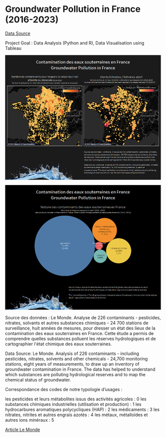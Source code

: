 # Groundwater Pollution in France (2016-2023)


<a href="https://www.data.gouv.fr/fr/datasets/300-contaminants-dans-nos-nappes-jeux-de-donnees-des-valeurs-seuils-et-mesures-2016-2023/">Data Source</a>

Project Goal : Data Analysis (Python and R), Data Visualisation using Tableau

![dash1](https://github.com/Pollybs/groundwater_pollution_france/blob/main/Dashboard%201.png)

![dash2](https://github.com/Pollybs/groundwater_pollution_france/blob/main/contaminants.png)

Source des données : Le Monde. Analyse de 226 contaminants - pesticides, nitrates, solvants et autres substances chimiques - 24 700 stations de surveillance, huit années de mesures, pour dresser un état des lieux de la contamination des eaux souterraines en France.  Cette étude a permis de comprendre quelles substances polluent les réserves hydrologiques et de cartographier l'état chimique des eaux souterraines.

Data Source: Le Monde. Analysis of 226 contaminants - including pesticides, nitrates, solvents and other chemicals - 24,700 monitoring stations, eight years of measurements, to draw up an inventory of groundwater contamination in France.  The data has helped to understand which substances are polluting hydrological reserves and to map the chemical status of groundwater.

Correspondance des codes de notre typologie d’usages :

les pesticides et leurs métabolites issus des activités agricoles : 0
les substances chimiques industrielles (utilisation et production) : 1
les hydrocarbures aromatiques polycycliques (HAP) : 2
les médicaments : 3
les nitrates, nitrites et autres engrais azotés : 4
les métaux, métalloïdes et autres ions minéraux : 5

<a href="https://www.lemonde.fr/les-decodeurs/article/2024/05/15/comment-le-monde-a-cartographie-la-pollution-des-eaux-souterraines_6233362_4355770.html"> Article Le Monde </a>
